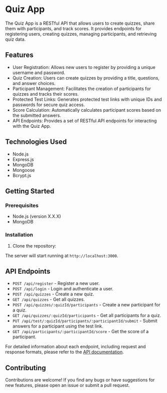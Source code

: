# Quiz App

The Quiz App is a RESTful API that allows users to create quizzes, share them with participants, and track scores. It provides endpoints for registering users, creating quizzes, managing participants, and retrieving quiz data.

## Features

- User Registration: Allows new users to register by providing a unique username and password.
- Quiz Creation: Users can create quizzes by providing a title, questions, and answer choices.
- Participant Management: Facilitates the creation of participants for quizzes and tracks their scores.
- Protected Test Links: Generates protected test links with unique IDs and passwords for secure quiz access.
- Score Calculation: Automatically calculates participant scores based on the submitted answers.
- API Endpoints: Provides a set of RESTful API endpoints for interacting with the Quiz App.

## Technologies Used

- Node.js
- Express.js
- MongoDB
- Mongoose
- Bcrypt.js

## Getting Started

### Prerequisites

- Node.js (version X.X.X)
- MongoDB

### Installation

1. Clone the repository:




The server will start running at `http://localhost:3000`.

## API Endpoints

- `POST /api/register` - Register a new user.
- `POST /api/login` - Login and authenticate a user.
- `POST /api/quizzes` - Create a new quiz.
- `GET /api/quizzes` - Get all quizzes.
- `POST /api/quizzes/:quizId/participants` - Create a new participant for a quiz.
- `GET /api/quizzes/:quizId/participants` - Get all participants for a quiz.
- `PUT /api/test/:quizId/participants/:participantId/submit` - Submit answers for a participant using the test link.
- `GET /api/participants/:participantId/score` - Get the score of a participant.

For detailed information about each endpoint, including request and response formats, please refer to the [API documentation](link-to-your-api-documentation).

## Contributing

Contributions are welcome! If you find any bugs or have suggestions for new features, please open an issue or submit a pull request.



